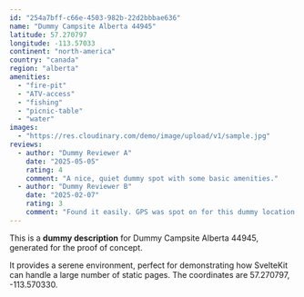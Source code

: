 ```yaml
---
id: "254a7bff-c66e-4503-982b-22d2bbbae636"
name: "Dummy Campsite Alberta 44945"
latitude: 57.270797
longitude: -113.57033
continent: "north-america"
country: "canada"
region: "alberta"
amenities:
  - "fire-pit"
  - "ATV-access"
  - "fishing"
  - "picnic-table"
  - "water"
images:
  - "https://res.cloudinary.com/demo/image/upload/v1/sample.jpg"
reviews:
  - author: "Dummy Reviewer A"
    date: "2025-05-05"
    rating: 4
    comment: "A nice, quiet dummy spot with some basic amenities."
  - author: "Dummy Reviewer B"
    date: "2025-02-07"
    rating: 3
    comment: "Found it easily. GPS was spot on for this dummy location."
---
```


This is a **dummy description** for Dummy Campsite Alberta 44945, generated for the proof of concept.

It provides a serene environment, perfect for demonstrating how SvelteKit can handle a large number of static pages. The coordinates are 57.270797, -113.570330.
